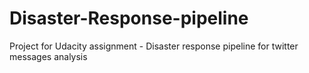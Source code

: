 # Disaster-Response-pipeline
Project for Udacity assignment - Disaster response pipeline for twitter messages analysis
